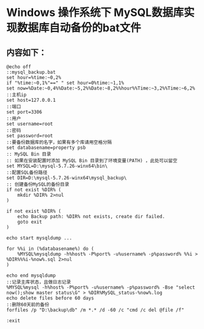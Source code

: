 # Windows 操作系统下 MySQL数据库实现数据库自动备份的bat文件 #
## 内容如下： ##	
	@echo off
	::mysql_backup.bat
	set hour=%time:~0,2%
	if "%time:~0,1%"==" " set hour=0%time:~1,1%
	set now=%Date:~0,4%%Date:~5,2%%Date:~8,2%%hour%%Time:~3,2%%Time:~6,2%
	::主机ip
	set host=127.0.0.1
	::端口
	set port=3306
	::用户
	set username=root
	::密码
	set password=root
	::要备份数据库的名字，如果有多个库请用空格分隔
	set databasename=property psb
	:: MySQL Bin 目录
	:: 如果在安装配置时添加 MySQL Bin 目录到了环境变量(PATH) ，此处可以留空
	set MYSQL=D:\mysql-5.7.26-winx64\bin\
	::配置SQL备份路径
	set DIR=D:\mysql-5.7.26-winx64\mysql_backup\
	:: 创建备份MySQL的备份目录
	if not exist %DIR% (
		mkdir %DIR% 2>nul
	)

	if not exist %DIR% (
		echo Backup path: %DIR% not exists, create dir failed.
		goto exit
	)

	echo start mysqldump ...

	for %%i in (%databasename%) do (
		%MYSQL%mysqldump -h%host% -P%port% -u%username% -p%password% %%i > %DIR%%%i-%now%.sql 2>nul
	)

	echo end mysqldump
	::记录主库状态，且做日志记录
	%MYSQL%mysql -h%host% -P%port% -u%username% -p%password% -Bse "select now();show master status\G" > %DIR%MySQL_status-%now%.log
	echo delete files before 60 days
	::删除60天前的备份
	forfiles /p "D:\backup\db" /m *.* /d -60 /c "cmd /c del @file /f"

	:exit